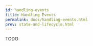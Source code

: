 ```yaml
---
id: handling-events
title: Handling Events
permalink: docs/handling-events.html
prev: state-and-lifecycle.html
---
```


TODO
